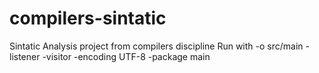 # compilers-sintatic
Sintatic Analysis project from compilers discipline
Run with -o src/main -listener -visitor -encoding UTF-8 -package main
